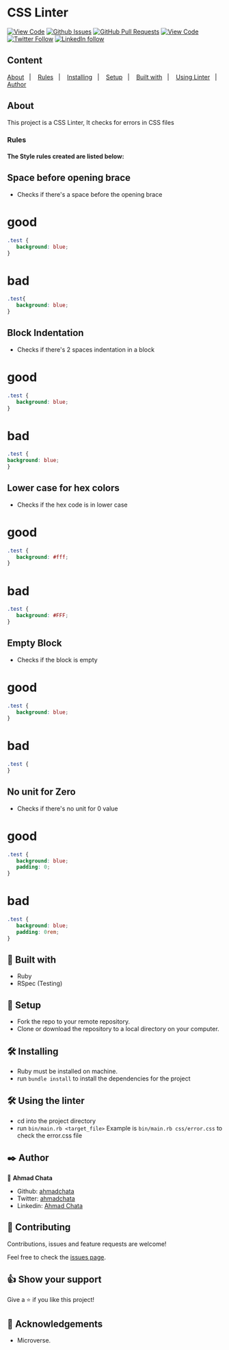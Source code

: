 # CSS Linter

[![View Code](https://img.shields.io/badge/View%20-Code-green)](https://github.com/ahmadchata/Linter_CSS/tree/feature_linters)
[![Github Issues](https://img.shields.io/badge/GitHub-Issues-orange)](https://github.com/ahmadchata/Linter_CSS/issues)
[![GitHub Pull Requests](https://img.shields.io/badge/GitHub-Pull%20Requests-blue)](https://github.com/ahmadchata/Linter_CSS/pulls)
[![View Code](https://img.shields.io/badge/Github-Author-black)](https://github.com/ahmadchata)
[![Twitter Follow](https://img.shields.io/badge/Twitter-Ahmad-%231DA1F2)](https://twitter.com/ahmadchata)
[![LinkedIn follow](https://img.shields.io/badge/LinkedIn-Ahmad-%232867B2)](https://www.linkedin.com/in/ahmad-chata-957b9b51/)

## Content

<a text-align="center" href="#about">About</a>&nbsp;&nbsp;&nbsp;|&nbsp;&nbsp;&nbsp;
<a href="#rules">Rules</a>&nbsp;&nbsp;&nbsp;|&nbsp;&nbsp;&nbsp;
<a href="#ins">Installing</a>&nbsp;&nbsp;&nbsp;|&nbsp;&nbsp;&nbsp;
<a href="#set">Setup</a>&nbsp;&nbsp;&nbsp;|&nbsp;&nbsp;&nbsp;
<a href="#with">Built with</a>&nbsp;&nbsp;&nbsp;|&nbsp;&nbsp;&nbsp;
<a href="#use">Using Linter</a>&nbsp;&nbsp;&nbsp;|&nbsp;&nbsp;&nbsp;
<a href="#author">Author</a>

## About <a name = "about"></a>

This project is a CSS Linter, It checks for errors in CSS files

<h3>Rules <a name = "rules"></a></h3>
<h4>The Style rules created are listed below:</h4>

## Space before opening brace
- Checks if there's a space before the opening brace

 # good

 ```css
 .test {
    background: blue;
 }
 ```
 # bad

 ```css
 .test{
    background: blue;
 }
 ```
 ## Block Indentation
 - Checks if there's 2 spaces indentation in a block

 # good

 ```css
 .test {
    background: blue;
 }
 ```
 # bad

 ```css
 .test {
background: blue;
 }
 ```
 ## Lower case for hex colors
 - Checks if the hex code is in lower case

 # good

 ```css
 .test {
    background: #fff;
 }
 ```
 # bad

 ```css
 .test {
    background: #FFF;
 }
 ```
 ## Empty Block
 - Checks if the block is empty

 # good

 ```css
 .test {
    background: blue;
 }
 ```
 # bad

 ```css
 .test {
 }
 ```
 ## No unit for Zero
 - Checks if there's no unit for 0 value

 # good

 ```css
 .test {
    background: blue;
    padding: 0;
 }
 ```
 # bad

 ```css
 .test {
    background: blue;
    padding: 0rem;
 }
 ```


## 🔧 Built with<a name = "with"></a>

- Ruby
- RSpec (Testing)

## 🔨 Setup <a name = "set"></a>

- Fork the repo to your remote repository.
- Clone or download the repository to a local directory on your computer.

## 🛠 Installing <a name = "ins"></a>

- Ruby must be installed on machine.
- run `bundle install` to install the dependencies for the project

## 🛠 Using the linter <a name = "use"></a>

- cd into the project directory
- run `bin/main.rb <target_file>`
Example is `bin/main.rb css/error.css` to check the error.css file

## ✒️ Author <a name = "author"></a>

👤 **Ahmad Chata**

- Github: [ahmadchata](https://github.com/ahmadchata)
- Twitter: [ahmadchata](https://twitter.com/ahmadchata)
- Linkedin: [Ahmad Chata](https://www.linkedin.com/in/ahmad-chata-957b9b51/)

## 🤝 Contributing

Contributions, issues and feature requests are welcome!

Feel free to check the [issues page](https://github.com/ahmadchata/Linter_CSS/issues).

## 👍 Show your support

Give a ⭐️ if you like this project!

## :clap: Acknowledgements

- Microverse.